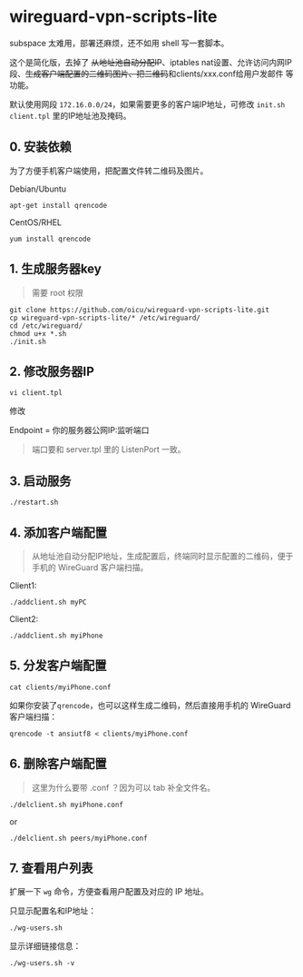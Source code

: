 # wireguard-vpn-scripts-lite

subspace 太难用，部署还麻烦，还不如用 shell 写一套脚本。

这个是简化版，去掉了 <del>从地址池自动分配IP</del>、iptables nat设置、允许访问内网IP段、<del>生成客户端配置的二维码图片、把二维码</del>和clients/xxx.conf给用户发邮件 等功能。

默认使用网段 `172.16.0.0/24`，如果需要更多的客户端IP地址，可修改 `init.sh` `client.tpl` 里的IP地址池及掩码。

## 0. 安装依赖

为了方便手机客户端使用，把配置文件转二维码及图片。

Debian/Ubuntu
```
apt-get install qrencode
```

CentOS/RHEL
```
yum install qrencode
```

## 1. 生成服务器key

> 需要 root 权限

```
git clone https://github.com/oicu/wireguard-vpn-scripts-lite.git
cp wireguard-vpn-scripts-lite/* /etc/wireguard/
cd /etc/wireguard/
chmod u+x *.sh
./init.sh
```

## 2. 修改服务器IP
```
vi client.tpl
```

修改

Endpoint = 你的服务器公网IP:监听端口

> 端口要和 server.tpl 里的 ListenPort 一致。

## 3. 启动服务
```
./restart.sh
```

## 4. 添加客户端配置

> 从地址池自动分配IP地址，生成配置后，终端同时显示配置的二维码，便于手机的 WireGuard 客户端扫描。

Client1:
```
./addclient.sh myPC
```

Client2:
```
./addclient.sh myiPhone
```

## 5. 分发客户端配置
```
cat clients/myiPhone.conf
```

如果你安装了`qrencode`，也可以这样生成二维码，然后直接用手机的 WireGuard 客户端扫描：
```
qrencode -t ansiutf8 < clients/myiPhone.conf
```

## 6. 删除客户端配置

> 这里为什么要带 .conf ？因为可以 tab 补全文件名。

```
./delclient.sh myiPhone.conf
```

or

```
./delclient.sh peers/myiPhone.conf
```

## 7. 查看用户列表

扩展一下 `wg` 命令，方便查看用户配置及对应的 IP 地址。


只显示配置名和IP地址：

```
./wg-users.sh
```


显示详细链接信息：

```
./wg-users.sh -v
```
